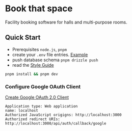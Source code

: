# Book that space

Facility booking software for halls and multi-purpose rooms.

## Quick Start

- Prerequisites `node.js`, `pnpm`
- create your `.env` file entries. [Example](.env.example)
- push database schema `pnpm drizzle push`
- read the [Style Guide](docs/style_guide.md)

```sh
pnpm install && pnpm dev
```

### Configure Google OAuth Client

[Create Google OAuth 2.0 Client](https://console.cloud.google.com/auth/clients)

```
Application type: Web application
name: localhost
Authorized JavaScript origigns: http://localhost:3000
Authorized redirect URIs: http://localhost:3000/api/auth/callback/google
```
